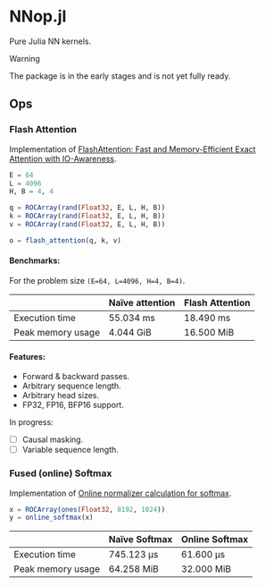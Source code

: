 # NNop.jl

Pure Julia NN kernels.

> [!WARNING]
> The package is in the early stages and is not yet fully ready.

## Ops

### Flash Attention

Implementation of [FlashAttention: Fast and Memory-Efficient Exact Attention with IO-Awareness](https://arxiv.org/abs/2205.14135).

```julia
E = 64
L = 4096
H, B = 4, 4

q = ROCArray(rand(Float32, E, L, H, B))
k = ROCArray(rand(Float32, E, L, H, B))
v = ROCArray(rand(Float32, E, L, H, B))

o = flash_attention(q, k, v)
```

#### Benchmarks:

For the problem size `(E=64, L=4096, H=4, B=4)`.

||Naїve attention|Flash Attention|
|-|-|-|
|Execution time|55.034 ms|18.490 ms|
|Peak memory usage|4.044 GiB|16.500 MiB|

#### Features:

- Forward & backward passes.
- Arbitrary sequence length.
- Arbitrary head sizes.
- FP32, FP16, BFP16 support.

In progress:

- [ ] Causal masking.
- [ ] Variable sequence length.

### Fused (online) Softmax

Implementation of [Online normalizer calculation for softmax](https://arxiv.org/abs/1805.02867).

```julia
x = ROCArray(ones(Float32, 8192, 1024))
y = online_softmax(x)
```

||Naїve Softmax|Online Softmax|
|-|-|-|
|Execution time|745.123 μs|61.600 μs|
|Peak memory usage|64.258 MiB|32.000 MiB|
